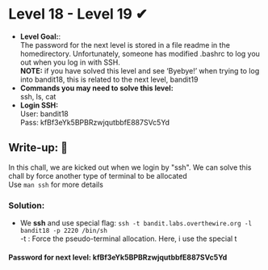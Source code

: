 # Level 18 - Level 19 ✔
- **Level Goal:**:<br>
The password for the next level is stored in a file readme in the homedirectory. Unfortunately, someone has modified .bashrc to log you out when you log in with SSH.<br>
**NOTE:** if you have solved this level and see ‘Byebye!’ when trying to log into bandit18, this is related to the next level, bandit19<br>
- **Commands you may need to solve this level:**<br>
ssh, ls, cat<br>                                        
- **Login SSH:**<br>
User: bandit18<br>
Pass: kfBf3eYk5BPBRzwjqutbbfE887SVc5Yd<br>
## Write-up: 📝<br>
In this chall, we are kicked out when we login by "ssh". We can solve this chall by force another type of terminal to be allocated<br>
Use `man ssh` for more details
### Solution:<br>
- We **ssh** and use special flag: `ssh -t bandit.labs.overthewire.org -l bandit18 -p 2220 /bin/sh`<br>
-t : Force the pseudo-terminal allocation. Here, i use the special t
#### Password for next level: kfBf3eYk5BPBRzwjqutbbfE887SVc5Yd 


